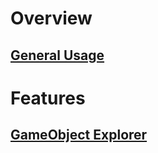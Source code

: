 # Overview
## [General Usage](https://github.com/ShinyHobo/BG3-Modders-Multitool/wiki/General-Usage)

# Features
## [GameObject Explorer](https://github.com/ShinyHobo/BG3-Modders-Multitool/wiki/GameObject-Explorer)